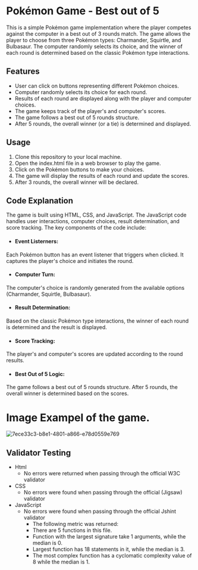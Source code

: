 # Pokémon Game - Best out of 5 
This is a simple Pokémon game implementation where the player competes against the computer in a best out of 3 rounds match. The game allows the player to choose from three Pokémon types: Charmander, Squirtle, and Bulbasaur. The computer randomly selects its choice, and the winner of each round is determined based on the classic Pokémon type interactions.

## Features

* User can click on buttons representing different Pokémon choices.
* Computer randomly selects its choice for each round.
* Results of each round are displayed along with the player and computer choices.
* The game keeps track of the player's and computer's scores.
* The game follows a best out of 5 rounds structure.
* After 5 rounds, the overall winner (or a tie) is determined and displayed.

## Usage
1. Clone this repository to your local machine.
2. Open the index.html file in a web browser to play the game.
3. Click on the Pokémon buttons to make your choices.
4. The game will display the results of each round and update the scores.
5. After 3 rounds, the overall winner will be declared.

## Code Explanation
The game is built using HTML, CSS, and JavaScript. The JavaScript code handles user interactions, computer choices, result determination, and score tracking. The key components of the code include:

* #### Event Listerners:
Each Pokémon button has an event listener that triggers when clicked. It captures the player's choice and initiates the round.
* #### Computer Turn:
The computer's choice is randomly generated from the available options (Charmander, Squirtle, Bulbasaur).
* #### Result Determination: 
 Based on the classic Pokémon type interactions, the winner of each round is determined and the result is displayed.
* #### Score Tracking: 
The player's and computer's scores are updated according to the round results.
* #### Best Out of 5 Logic: 
The game follows a best out of 5 rounds structure. After 5 rounds, the overall winner is determined based on the scores.

# Image Exampel of the game. 
![7ece33c3-b8e1-4801-a866-e78d0559e769](https://github.com/PerparimShabani/Project-2/assets/132937791/93cf8f17-89d1-435c-8af0-5276cfbc504f)

## Validator Testing 
* Html
  - No errors were returned when passing through the official W3C validator
* CSS
  - No errors were found when passing through the official (Jigsaw) validator
* JavaScript
  - No errors were found when passing through the official Jshint validator
    - The following metric was returned:
    - There are 5 functions in this file.
    - Function with the largest signature take 1 arguments, while the median is 0.
    - Largest function has 18 statements in it, while the median is 3.
    - The most complex function has a cyclomatic complexity value of 8 while the median is 1.
